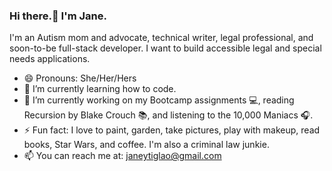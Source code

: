 ### Hi there.👋 I'm Jane.

I'm an Autism mom and advocate, technical writer, legal professional, and soon-to-be full-stack developer. I want to build accessible legal and special needs applications.

- 😄 Pronouns: She/Her/Hers
- 🌱 I’m currently learning how to code.
- 🔭 I’m currently working on my Bootcamp assignments 💻, reading Recursion by Blake Crouch 📚, and listening to the 10,000 Maniacs 🎧.
- ⚡  Fun fact: I love to paint, garden, take pictures, play with makeup, read books, Star Wars, and coffee. I'm also a criminal law junkie. 
- 📫 You can reach me at: janeytiglao@gmail.com


<!--
**jbtiglao/jbtiglao** is a ✨ _special_ ✨ repository because its `README.md` (this file) appears on your GitHub profile.

Here are some ideas to get you started:


- 🌱 I’m currently learning ...
- 👯 I’m looking to collaborate on ...
- 🤔 I’m looking for help with ...
- 💬 Ask me about ...
- 📫 How to reach me: ...
- 😄 Pronouns: ...
- ⚡ Fun fact: ...
-->
